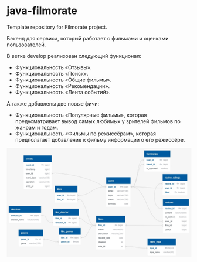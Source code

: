 # java-filmorate
Template repository for Filmorate project.

Бэкенд для сервиса, который работает с фильмами и оценками пользователей.

В ветке develop реализован следующий функционал:
 - Функциональность «Отзывы».
 - Функциональность «Поиск».
 - Функциональность «Общие фильмы».
 - Функциональность «Рекомендации».
 - Функциональность «Лента событий».

А также добавлены две новые фичи:
 - Функциональность «Популярные фильмы», которая предусматривает вывод самых любимых у зрителей фильмов по жанрам и годам.
 - Функциональность «Фильмы по режиссёрам», которая предполагает добавление к фильму информации о его режиссёре.

![](Schema2.png)

